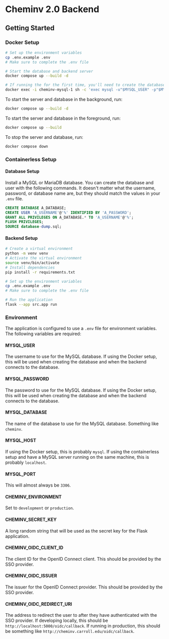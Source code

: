 # Cheminv 2.0 Backend

## Getting Started

### Docker Setup

```bash
# Set up the environment variables
cp .env.example .env
# Make sure to complete the .env file

# Start the database and backend server
docker compose up --build -d

# If running the for the first time, you'll need to create the database
docker exec -i cheminv-mysql-1 sh -c 'exec mysql -u"$MYSQL_USER" -p"$MYSQL_PASSWORD"' < database-dump.sql
```

To start the server and database in the background, run:

```bash
docker compose up --build -d
```

To start the server and database in the foreground, run:

```bash
docker compose up --build
```

To stop the server and database, run:

```bash
docker compose down
```

### Containerless Setup

#### Database Setup

Install a MySQL or MariaDB database.
You can create the database and user with the following commands.
It doesn't matter what the username, password, or database name are,
but they should match the values in your `.env` file.

```sql
CREATE DATABASE A_DATABASE;
CREATE USER 'A_USERNAME'@'%' IDENTIFIED BY 'A_PASSWORD';
GRANT ALL PRIVILEGES ON A_DATABASE.* TO 'A_USERNAME'@'%';
FLUSH PRIVILEGES;
SOURCE database-dump.sql;
```

#### Backend Setup

```bash
# Create a virtual environment
python -m venv venv
# Activate the virtual environment
source venv/bin/activate
# Install dependencies
pip install -r requirements.txt

# Set up the environment variables
cp .env.example .env
# Make sure to complete the .env file

# Run the application
flask --app src.app run
```

### Environment

The application is configured to use a `.env` file for environment variables.
The following variables are required:

#### MYSQL_USER

The username to use for the MySQL database. If using the Docker setup, this will be used
when creating the database and when the backend connects to the database.

#### MYSQL_PASSWORD

The password to use for the MySQL database. If using the Docker setup, this will be used
when creating the database and when the backend connects to the database.

#### MYSQL_DATABASE

The name of the database to use for the MySQL database. Something like `cheminv`.

#### MYSQL_HOST

If using the Docker setup, this is probably `mysql`.
If using the containerless setup and have a MySQL server running on the same machine, this is probably `localhost`.

#### MYSQL_PORT

This will almost always be `3306`.

#### CHEMINV_ENVIRONMENT

Set to `development` or `production`.

#### CHEMINV_SECRET_KEY

A long random string that will be used as the secret key for the Flask application.

#### CHEMINV_OIDC_CLIENT_ID

The client ID for the OpenID Connect client. This should be provided by the SSO provider.


#### CHEMINV_OIDC_ISSUER

The issuer for the OpenID Connect provider. This should be provided by the SSO provider.

#### CHEMINV_OIDC_REDIRECT_URI

The address to redirect the user to after they have authenticated with the SSO provider.
If developing locally, this should be `http://localhost:5000/oidc/callback`.
If running in production, this should be something like `http://cheminv.carroll.edu/oidc/callback`.
